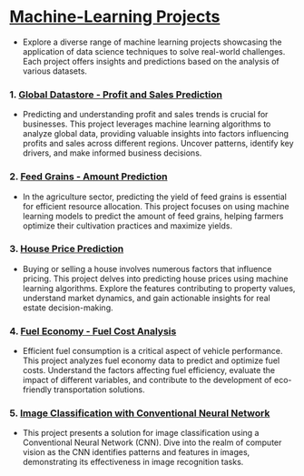 # [Machine-Learning Projects](your_project_link)

- Explore a diverse range of machine learning projects showcasing the application of data science techniques to solve real-world challenges. Each project offers insights and predictions based on the analysis of various datasets.

### 1. [Global Datastore - Profit and Sales Prediction](Code/Global_Superstore_Profit_prediction.ipynb)

- Predicting and understanding profit and sales trends is crucial for businesses. This project leverages machine learning algorithms to analyze global data, providing valuable insights into factors influencing profits and sales across different regions. Uncover patterns, identify key drivers, and make informed business decisions.

### 2. [Feed Grains - Amount Prediction](Code/FeedGrains_Amount_prediction.ipynb)

- In the agriculture sector, predicting the yield of feed grains is essential for efficient resource allocation. This project focuses on using machine learning models to predict the amount of feed grains, helping farmers optimize their cultivation practices and maximize yields.

### 3. [House Price Prediction](Code/Houseprice_sales_prediction.ipynb)

- Buying or selling a house involves numerous factors that influence pricing. This project delves into predicting house prices using machine learning algorithms. Explore the features contributing to property values, understand market dynamics, and gain actionable insights for real estate decision-making.

### 4. [Fuel Economy - Fuel Cost Analysis](Code/Fuel_Economy_fuelcost08_prediction.ipynb)

- Efficient fuel consumption is a critical aspect of vehicle performance. This project analyzes fuel economy data to predict and optimize fuel costs. Understand the factors affecting fuel efficiency, evaluate the impact of different variables, and contribute to the development of eco-friendly transportation solutions.
### 5. [Image Classification with Conventional Neural Network](Code/Conventional_neural_network_for_image_classification.ipynb)

- This project presents a solution for image classification using a Conventional Neural Network (CNN). Dive into the realm of computer vision as the CNN identifies patterns and features in images, demonstrating its effectiveness in image recognition tasks.
